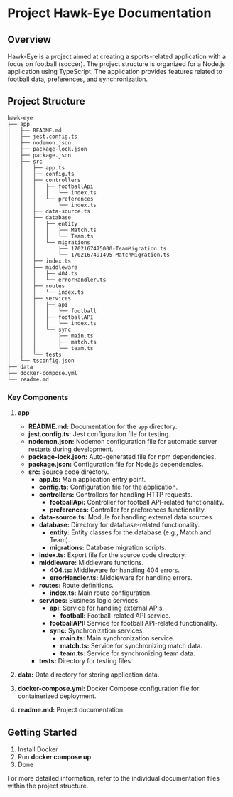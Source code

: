 # Project Hawk-Eye Documentation

## Overview

Hawk-Eye is a project aimed at creating a sports-related application with a focus on football (soccer). The project structure is organized for a Node.js application using TypeScript. The application provides features related to football data, preferences, and synchronization.

## Project Structure

```plaintext
hawk-eye
├── app
│   ├── README.md
│   ├── jest.config.ts
│   ├── nodemon.json
│   ├── package-lock.json
│   ├── package.json
│   ├── src
│   │   ├── app.ts
│   │   ├── config.ts
│   │   ├── controllers
│   │   │   ├── footballApi
│   │   │   │   └── index.ts
│   │   │   └── preferences
│   │   │       └── index.ts
│   │   ├── data-source.ts
│   │   ├── database
│   │   │   ├── entity
│   │   │   │   ├── Match.ts
│   │   │   │   └── Team.ts
│   │   │   └── migrations
│   │   │       ├── 1702167475000-TeamMigration.ts
│   │   │       └── 1702167491495-MatchMigration.ts
│   │   ├── index.ts
│   │   ├── middleware
│   │   │   ├── 404.ts
│   │   │   └── errorHandler.ts
│   │   ├── routes
│   │   │   └── index.ts
│   │   ├── services
│   │   │   ├── api
│   │   │   │   └── football
│   │   │   ├── footballAPI
│   │   │   │   └── index.ts
│   │   │   └── sync
│   │   │       ├── main.ts
│   │   │       ├── match.ts
│   │   │       └── team.ts
│   │   └── tests
│   └── tsconfig.json
├── data
├── docker-compose.yml
└── readme.md
```

### Key Components

1. **app**

   - **README.md:** Documentation for the `app` directory.
   - **jest.config.ts:** Jest configuration file for testing.
   - **nodemon.json:** Nodemon configuration file for automatic server restarts during development.
   - **package-lock.json:** Auto-generated file for npm dependencies.
   - **package.json:** Configuration file for Node.js dependencies.
   - **src:** Source code directory.
     - **app.ts:** Main application entry point.
     - **config.ts:** Configuration file for the application.
     - **controllers:** Controllers for handling HTTP requests.
       - **footballApi:** Controller for football API-related functionality.
       - **preferences:** Controller for preferences functionality.
     - **data-source.ts:** Module for handling external data sources.
     - **database:** Directory for database-related functionality.
       - **entity:** Entity classes for the database (e.g., Match and Team).
       - **migrations:** Database migration scripts.
     - **index.ts:** Export file for the source code directory.
     - **middleware:** Middleware functions.
       - **404.ts:** Middleware for handling 404 errors.
       - **errorHandler.ts:** Middleware for handling errors.
     - **routes:** Route definitions.
       - **index.ts:** Main route configuration.
     - **services:** Business logic services.
       - **api:** Service for handling external APIs.
         - **football:** Football-related API service.
       - **footballAPI:** Service for football API-related functionality.
       - **sync:** Synchronization services.
         - **main.ts:** Main synchronization service.
         - **match.ts:** Service for synchronizing match data.
         - **team.ts:** Service for synchronizing team data.
     - **tests:** Directory for testing files.

2. **data:** Data directory for storing application data.

3. **docker-compose.yml:** Docker Compose configuration file for containerized deployment.

4. **readme.md:** Project documentation.

## Getting Started

1. Install Docker
2. Run **docker compose up**
3. Done

For more detailed information, refer to the individual documentation files within the project structure.
